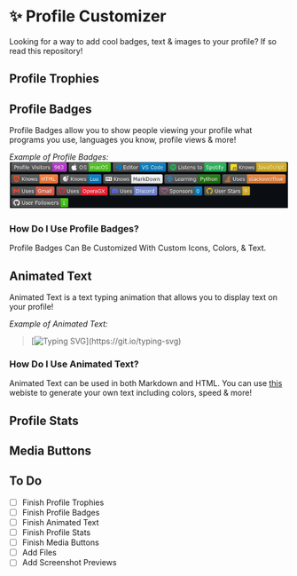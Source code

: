 # ✨ Profile Customizer
Looking for a way to add cool badges, text &amp; images to your profile? If so read this repository!

## Profile Trophies

## Profile Badges
Profile Badges allow you to show people viewing your profile what programs you use, languages you know, profile views & more!

*Example of Profile Badges:*
![Profile Badges Example](Examples/badges_example.png)

### How Do I Use Profile Badges?
Profile Badges Can Be Customized With Custom Icons, Colors, & Text.

## Animated Text
Animated Text is a text typing animation that allows you to display text on your profile!

*Example of Animated Text:*
> [![Typing SVG](https://readme-typing-svg.herokuapp.com?color=F72272&lines=This+is+a+Line!;Hello+World!)](https://git.io/typing-svg)

### How Do I Use Animated Text?
Animated Text can be used in both Markdown and HTML. You can use [this]([https://www.example.com](https://readme-typing-svg.herokuapp.com)) webiste to generate your own text including colors, speed & more!

## Profile Stats

## Media Buttons

## To Do
- [ ] Finish Profile Trophies
- [ ] Finish Profile Badges
- [ ] Finish Animated Text
- [ ] Finish Profile Stats
- [ ] Finish Media Buttons
- [ ] Add Files
- [ ] Add Screenshot Previews

